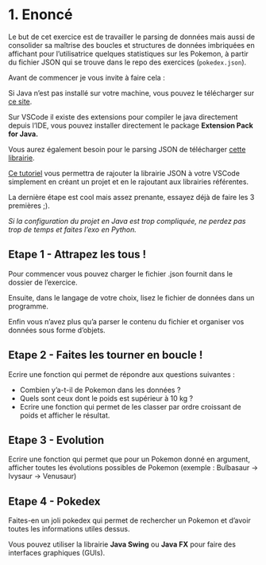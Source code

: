 # 1. Enoncé

Le but de cet exercice est de travailler le parsing de données mais aussi de consolider sa maîtrise des boucles et structures de données imbriquées en affichant pour l’utilisatrice quelques statistiques sur les Pokemon, à partir du fichier JSON qui se trouve dans le repo des exercices (`pokedex.json`).

Avant de commencer je vous invite à faire cela :

Si Java n’est pas installé sur votre machine, vous pouvez le télécharger sur [ce site](https://www.oracle.com/java/technologies/downloads/#jdk17-mac). 

Sur VSCode il existe des extensions pour compiler le java directement depuis l’IDE, vous pouvez installer directement le package ****Extension Pack for Java.****

Vous aurez également besoin pour le parsing JSON de télécharger [cette librairie](http://www.java2s.com/Code/Jar/j/Downloadjsonsimple11jar.htm).

[Ce tutoriel](https://www.youtube.com/watch?v=g6vvEEm2hhs) vous permettra de rajouter la librairie JSON à votre VSCode simplement en créant un projet et en le rajoutant aux librairies référentes.

La dernière étape est cool mais assez prenante, essayez déjà de faire les 3 premières ;). 

*Si la configuration du projet en Java est trop compliquée, ne perdez pas trop de temps et faites l’exo en Python.*

## Etape 1 - Attrapez les tous !

Pour commencer vous pouvez charger le fichier .json fournit dans le dossier de l’exercice.

Ensuite, dans le langage de votre choix, lisez le fichier de données dans un programme.

Enfin vous n’avez plus qu’a parser le contenu du fichier et organiser vos données sous forme d’objets.

## Etape 2 - Faites les tourner en boucle !

Ecrire une fonction qui permet de répondre aux questions suivantes : 

- Combien y’a-t-il de Pokemon dans les données ?
- Quels sont ceux dont le poids est supérieur à 10 kg ?
- Ecrire une fonction qui permet de les classer par ordre croissant de poids et afficher le résultat.

## Etape **3 - Evolution**

Ecrire une fonction qui permet que pour un Pokemon donné en argument, afficher toutes les évolutions possibles de Pokemon (exemple : Bulbasaur -> Ivysaur -> Venusaur)

## Etape 4 -  Pokedex

Faites-en un joli pokedex qui permet de rechercher un Pokemon et d’avoir toutes les informations utiles dessus.

Vous pouvez utiliser la librairie ****Java Swing**** ou ****Java FX**** pour faire des interfaces graphiques (GUIs).